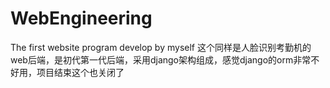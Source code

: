 # WebEngineering
The first website program develop by myself
这个同样是人脸识别考勤机的web后端，是初代第一代后端，采用django架构组成，感觉django的orm非常不好用，项目结束这个也关闭了
